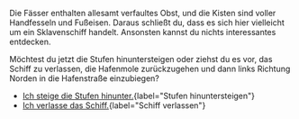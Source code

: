 <!-- Piratenschiff -->

Die Fässer enthalten allesamt verfaultes Obst, und die Kisten sind voller Handfesseln und Fußeisen. Daraus schließt du, dass es sich hier vielleicht um ein Sklavenschiff handelt. Ansonsten kannst du nichts interessantes entdecken.

Möchtest du jetzt die Stufen hinuntersteigen oder ziehst du es vor, das Schiff zu verlassen, die Hafenmole zurückzugehen und dann links Richtung Norden in die Hafenstraße einzubiegen?

- [Ich steige die Stufen hinunter.](50){label="Stufen hinuntersteigen"}
- [Ich verlasse das Schiff.](78){label="Schiff verlassen"}